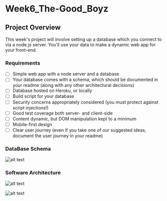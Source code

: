 # Week6_The-Good_Boyz

## Project Overview
This week's project will involve setting up a database which you connect to via a node.js server. You'll use your data to make a dynamic web app for your front-end.

### Requirements
- [ ] Simple web app with a node server and a database
- [ ] Your database comes with a schema, which should be documented in your readme (along with any other architectural decisions)
- [ ] Database hosted on Heroku, or locally
- [ ] Build script for your database
- [ ] Security concerns appropriately considered (you must protect against script injections!)
- [ ] Good test coverage both server- and client-side
- [ ] Content dynamic, but DOM manipulation kept to a minimum
- [ ] Mobile-first design
- [ ] Clear user journey (even if you take one of our suggested ideas, document the user journey in your readme)

### DataBase Schema

![alt text](https://files.gitter.im/foundersandcoders/BAD_BOYS_DB/sD2u/Untitled-Diagram.png)

### Software Architecture
![alt text](https://files.gitter.im/foundersandcoders/BAD_BOYS_DB/dvmF/Untitled-Diagram-_2_.png)

![alt text](https://files.gitter.im/foundersandcoders/BAD_BOYS_DB/cIt6/Untitled-Diagram-_3_.png)
